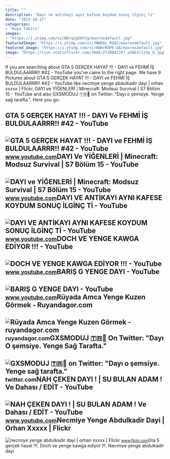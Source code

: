 ```yaml
---
title: ""
description: "Dayi ve anti̇kayi ayni kafese koydum sonuç i̇lgi̇nç ti̇"
date: "2023-10-17"
categories:
- "Ruya Tabiri"
images:
- "https://i.ytimg.com/vi/B0rqIgOkPJg/maxresdefault.jpg"
featuredImage: "https://i.ytimg.com/vi/JNWE8y_KQdI/maxresdefault.jpg"
featured_image: "https://i.ytimg.com/vi/HQHrRXPk-QA/maxresdefault.jpg"
image: "https://live.staticflickr.com/3068/2728042357_a30b3c123e_b.jpg"
---
```


If you are searching about GTA 5 GERÇEK HAYAT !!! - DAYI ve FEHMİ İŞ BULDULAARRR!! #42 - YouTube you've came to the right page. We have 9 Pictures about GTA 5 GERÇEK HAYAT !!! - DAYI ve FEHMİ İŞ BULDULAARRR!! #42 - YouTube like necmiye yenge abdulkadir dayi | orhan xxxxx | Flickr, DAYI ve YİĞENLERİ | Minecraft: Modsuz Survival | S7 Bölüm 15 - YouTube and also GXSMODUJ 🇹🇷🦅 on Twitter: "Dayı o şemsiye. Yenge sağ tarafta.". Here you go:

GTA 5 GERÇEK HAYAT !!! - DAYI Ve FEHMİ İŞ BULDULAARRR!! #42 - YouTube
---------------------------------------------------------------------

 ![GTA 5 GERÇEK HAYAT !!! - DAYI ve FEHMİ İŞ BULDULAARRR!! #42 - YouTube](https://i.ytimg.com/vi/JNWE8y_KQdI/maxresdefault.jpg) <small>www.youtube.com</small>DAYI Ve YİĞENLERİ | Minecraft: Modsuz Survival | S7 Bölüm 15 - YouTube
----------------------------------------------------------------------

 ![DAYI ve YİĞENLERİ | Minecraft: Modsuz Survival | S7 Bölüm 15 - YouTube](https://i.ytimg.com/vi/2k8lFv5d5C8/maxresdefault.jpg) <small>www.youtube.com</small>DAYI VE ANTİKAYI AYNI KAFESE KOYDUM SONUÇ İLGİNÇ Tİ - YouTube
-------------------------------------------------------------

 ![DAYI VE ANTİKAYI AYNI KAFESE KOYDUM SONUÇ İLGİNÇ Tİ - YouTube](https://i.ytimg.com/vi/uFHXtH0TQn8/maxresdefault.jpg) <small>www.youtube.com</small>DOCH VE YENGE KAWGA EDİYOR !!! - YouTube
----------------------------------------

 ![DOCH VE YENGE KAWGA EDİYOR !!! - YouTube](https://i.ytimg.com/vi/B0rqIgOkPJg/maxresdefault.jpg) <small>www.youtube.com</small>BARIŞ G YENGE DAYI - YouTube
----------------------------

 ![BARIŞ G YENGE DAYI - YouTube](https://i.ytimg.com/vi/ichxSQj3otg/maxresdefault.jpg) <small>www.youtube.com</small>Rüyada Amca Yenge Kuzen Görmek - Ruyandagor.com
-----------------------------------------------

 ![Rüyada Amca Yenge Kuzen Görmek - ruyandagor.com](https://images.ruyandagor.com/2017/04/dayi-ve-yenge-gormek-1212.jpg) <small>ruyandagor.com</small>GXSMODUJ 🇹🇷🦅 On Twitter: "Dayı O şemsiye. Yenge Sağ Tarafta."
-------------------------------------------------------------

 ![GXSMODUJ 🇹🇷🦅 on Twitter: "Dayı o şemsiye. Yenge sağ tarafta."](https://pbs.twimg.com/media/FxM4olJWIAE5pKt.jpg) <small>twitter.com</small>NAH ÇEKEN DAYI ! | SU BULAN ADAM ! Ve Dahası / EDİT - YouTube
-------------------------------------------------------------

 ![NAH ÇEKEN DAYI ! | SU BULAN ADAM ! Ve Dahası / EDİT - YouTube](https://i.ytimg.com/vi/HQHrRXPk-QA/maxresdefault.jpg) <small>www.youtube.com</small>Necmiye Yenge Abdulkadir Dayi | Orhan Xxxxx | Flickr
----------------------------------------------------

 ![necmiye yenge abdulkadir dayi | orhan xxxxx | Flickr](https://live.staticflickr.com/3068/2728042357_a30b3c123e_b.jpg) <small>www.flickr.com</small>Gta 5 gerçek hayat !!!. Doch ve yenge kawga edi̇yor !!!. Necmiye yenge abdulkadir dayi
